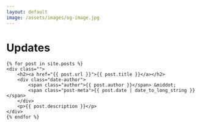 ```yaml
---
layout: default
image: /assets/images/og-image.jpg
---
```


<div class="archive fixed-width-container">
	<h1 class="section-heading">Updates</h1>

	{% for post in site.posts %}
	<div class="">
	    <h2><a href="{{ post.url }}">{{ post.title }}</a></h2>
	    <div class="date-author">
	        <span class="author">{{ post.author }}</span> &middot;
	        <span class="post-meta">{{ post.date | date_to_long_string }}</span>
	    </div>
	    <p>{{ post.description }}</p>
	</div>
	{% endfor %}
</div>